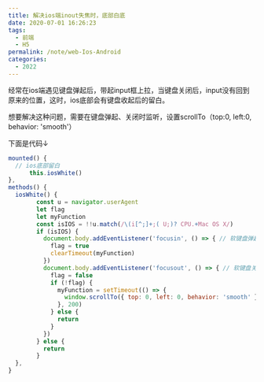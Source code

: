 ```yaml
---
title: 解决ios端inout失焦时，底部白底
date: 2020-07-01 16:26:23
tags: 
  - 前端
  - H5
permalink: /note/web-Ios-Android
categories: 
  - 2022
---
```


经常在ios端遇见键盘弹起后，带起input框上拉，当键盘关闭后，input没有回到原来的位置，这时，ios底部会有键盘收起后的留白。

想要解决这种问题，需要在键盘弹起、关闭时监听，设置scrollTo（top:0, left:0, behavior: 'smooth'）


下面是代码↓
<!--more-->

```javascript
mounted() {
  // ios底部留白
      this.iosWhite()
},
methods() {
  iosWhite() {
        const u = navigator.userAgent
        let flag
        let myFunction
        const isIOS = !!u.match(/\(i[^;]+;( U;)? CPU.+Mac OS X/)
        if (isIOS) {
          document.body.addEventListener('focusin', () => { // 软键盘弹起事件
            flag = true
            clearTimeout(myFunction)
          })
          document.body.addEventListener('focusout', () => { // 软键盘关闭事件
            flag = false
            if (!flag) {
              myFunction = setTimeout(() => {
                window.scrollTo({ top: 0, left: 0, behavior: 'smooth' })// 重点  =======当键盘收起的时候让页面回到原始位置(这里的top可以根据你们个人的需求改变，并不一定要回到页面顶部)
              }, 200)
            } else {
              return
            }
          })
        } else {
          return
        }
  },
}
```
